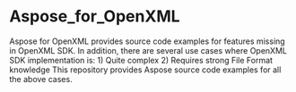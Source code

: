 Aspose_for_OpenXML
==================

Aspose for OpenXML provides source code examples for features missing in OpenXML SDK. In addition, there are several use cases where OpenXML SDK implementation is: 1) Quite complex 2) Requires strong File Format knowledge This repository provides Aspose source code examples for all the above cases.
